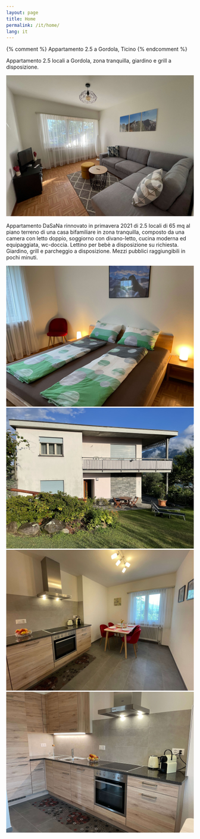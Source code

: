 ```yaml
---
layout: page
title: Home
permalink: /it/home/
lang: it
---
```


{% comment %}
Appartamento 2.5 a Gordola, Ticino
{% endcomment %}

Appartamento 2.5 locali a Gordola, zona tranquilla, giardino e grill a disposizione.

![img](/img/living_room_all.jpg)

Appartamento DaSaNa rinnovato in primavera 2021 di 2.5 locali di 65 mq al piano terreno di una casa bifamiliare in zona tranquilla, composto da una camera con letto doppio, soggiorno con divano-letto, cucina moderna ed equipaggiata, wc-doccia. Lettino per bebè a disposizione su richiesta. Giardino, grill e parcheggio a disposizione. Mezzi pubblici raggiungibili in pochi minuti.

![img](/img/bed_2.jpg)
![img](/img/building.jpg)
![img](/img/kitchen_all.jpg)
![img](/img/kitchen.jpg)
